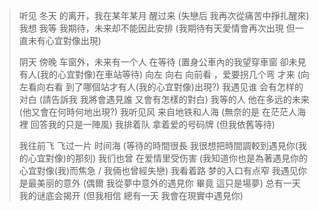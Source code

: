 >听见 冬天 的离开，我在某年某月 醒过来
 (失戀后 我再次從痛苦中掙扎醒來) 
我想 我等 我期待，未来却不能因此安排
(我期待有天愛情會再次出現 但一直未有心宜對像出現) 
> 
>阴天 傍晚 车窗外，未来有一个人 在等待
(置身公車內的我望穿車窗 卻未見有人(我的心宜對像)在車站等待) 
向左 向右 向前看 ，爱要拐几个弯 才来
(向左看向右看 到了哪個站才有人(我的心宜對像)出現?) 
我遇见谁 会有怎样的对白
(請告訴我 我將會遇見誰 又會有怎樣的對白) 
我等的人 他在多远的未来
(他又會在何時何地出現?) 
我听见风 来自地铁和人海
(無奈的是 在茫茫人海裡 回答我的只是一陣風) 
我排着队 拿着爱的号码牌
(但我依舊等待) 
>
> 我往前飞 飞过一片 时间海
(等待的時間很長 我很想把時間調較到遇見你(我的心宜對像)的那刻) 
我们也曾 在爱情里受伤害
(我知道你也是為著遇見你的心宜對像(我)而焦急 / 我倆也曾經失戀)
我看着路 梦的入口有点窄  我遇见你 是最美丽的意外
(偶爾 我從夢中意外的遇見你 畢竟 這只是場夢) 
总有一天 我的谜底会揭开
(但我相信 總有一天 我會在現實中遇見你)
